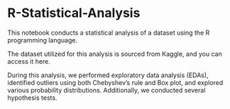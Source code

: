 # R-Statistical-Analysis
This notebook conducts a statistical analysis of a dataset using the R programming language.

The dataset utilized for this analysis is sourced from Kaggle, and you can access it here.

During this analysis, we performed exploratory data analysis (EDAs), identified outliers using both Chebyshev’s rule and Box plot, and explored various probability distributions. Additionally, we conducted several hypothesis tests.
